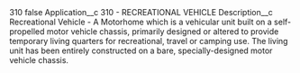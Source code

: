 <?xml version="1.0" encoding="UTF-8"?>
<CustomMetadata xmlns="http://soap.sforce.com/2006/04/metadata" xmlns:xsi="http://www.w3.org/2001/XMLSchema-instance" xmlns:xsd="http://www.w3.org/2001/XMLSchema">
    <label>310</label>
    <protected>false</protected>
    <values>
        <field>Application__c</field>
        <value xsi:type="xsd:string">310 - RECREATIONAL VEHICLE</value>
    </values>
    <values>
        <field>Description__c</field>
        <value xsi:type="xsd:string">Recreational Vehicle - A Motorhome which is a vehicular unit built on a self-propelled motor vehicle chassis, primarily designed or altered to provide temporary living quarters for recreational, travel or camping use. The living unit has been entirely constructed on a bare, specially-designed motor vehicle chassis.</value>
    </values>
</CustomMetadata>
